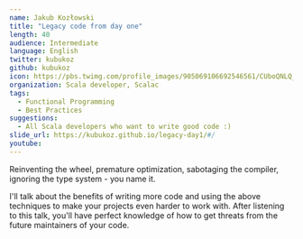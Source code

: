 ```yaml
---
name: Jakub Kozłowski
title: "Legacy code from day one"
length: 40
audience: Intermediate
language: English
twitter: kubukoz
github: kubukoz
icon: https://pbs.twimg.com/profile_images/905069106692546561/CUboQNLQ_400x400.jpg
organization: Scala developer, Scalac
tags:
  - Functional Programming
  - Best Practices
suggestions:
  - All Scala developers who want to write good code :)
slide_url: https://kubukoz.github.io/legacy-day1/#/
youtube: 
---
```

Reinventing the wheel, premature optimization, sabotaging the compiler, ignoring the type system - you name it.

I'll talk about the benefits of writing more code and using the above techniques to make your projects even harder to work with. After listening to this talk, you'll have perfect knowledge of how to get threats from the future maintainers of your code.
